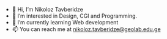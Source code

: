 - 👋 Hi, I’m Nikoloz Tavberidze 
- 👀 I’m interested in Design, CGI and Programming.
- 🌱 I’m currently learning Web development
- 📫 You can reach me at nikoloz.tavberidze@geolab.edu.ge


